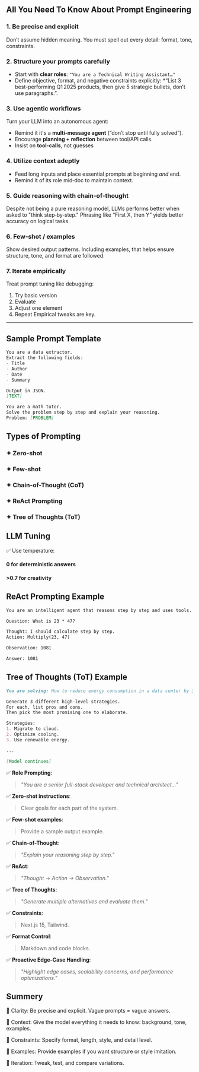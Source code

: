 ## All You Need To Know About Prompt Engineering

### 1. **Be precise and explicit**

Don’t assume hidden meaning. You must spell out every detail: format, tone, constraints.

### 2. **Structure your prompts carefully**

* Start with **clear roles**:
  `"You are a Technical Writing Assistant…"`
* Define objective, format, and negative constraints explicitly:
  *“List 3 best-performing Q1 2025 products, then give 5 strategic bullets, don’t use paragraphs.”.

### 3. **Use agentic workflows**

Turn your LLM into an autonomous agent:

* Remind it it's a **multi‑message agent** (“don’t stop until fully solved”).
* Encourage **planning + reflection** between tool/API calls.
* Insist on **tool‑calls**, not guesses

### 4. **Utilize context adeptly**

* Feed long inputs and place essential prompts at beginning *and* end.
* Remind it of its role mid‑doc to maintain context.

### 5. **Guide reasoning with chain-of-thought**

Despite not being a pure reasoning model, LLMs performs better when asked to "think step‑by‑step." Phrasing like “First X, then Y” yields better accuracy on logical tasks.

### 6. **Few-shot / examples**

Show desired output patterns. Including examples, that helps ensure structure, tone, and format are followed.

### 7. **Iterate empirically**

Treat prompt tuning like debugging:

1. Try basic version
2. Evaluate
3. Adjust one element
4. Repeat Empirical tweaks are key.

---

## Sample Prompt Template

```md
You are a data extractor.
Extract the following fields:
- Title
- Author
- Date
- Summary

Output in JSON.
[TEXT]
```
```md
You are a math tutor.
Solve the problem step by step and explain your reasoning.
Problem: [PROBLEM]
```

## Types of Prompting

### ✦ Zero-shot

### ✦ Few-shot

### ✦ Chain-of-Thought (CoT)

### ✦ ReAct Prompting 

### ✦ Tree of Thoughts (ToT)

## LLM Tuning
✅ Use temperature:

#### 0 for deterministic answers

#### >0.7 for creativity


## ReAct Prompting Example
```md
You are an intelligent agent that reasons step by step and uses tools.

Question: What is 23 * 47?

Thought: I should calculate step by step.
Action: Multiply(23, 47)

Observation: 1081

Answer: 1081
```
## Tree of Thoughts (ToT) Example
```md
You are solving: How to reduce energy consumption in a data center by 30% in 6 months.

Generate 3 different high-level strategies.
For each, list pros and cons.
Then pick the most promising one to elaborate.

Strategies:
1. Migrate to cloud.
2. Optimize cooling.
3. Use renewable energy.

...

[Model continues]
```


✅ **Role Prompting**:

> *"You are a senior full-stack developer and technical architect..."*

✅ **Zero-shot instructions**:

> Clear goals for each part of the system.

✅ **Few-shot examples**:

> Provide a sample output example.

✅ **Chain-of-Thought**:

> *"Explain your reasoning step by step."*

✅ **ReAct**:

> *"Thought → Action → Observation."*

✅ **Tree of Thoughts**:

> *"Generate multiple alternatives and evaluate them."*

✅ **Constraints**:

> Next.js 15, Tailwind.

✅ **Format Control**:

> Markdown and code blocks.

✅ **Proactive Edge-Case Handling**:

> *"Highlight edge cases, scalability concerns, and performance optimizations."*


## Summery
🔹 Clarity: Be precise and explicit. Vague prompts = vague answers.

🔹 Context: Give the model everything it needs to know: background, tone, examples.

🔹 Constraints: Specify format, length, style, and detail level.

🔹 Examples: Provide examples if you want structure or style imitation.

🔹 Iteration: Tweak, test, and compare variations.
